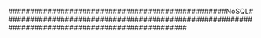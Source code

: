 ##################################################NoSQL##################################################################################################

